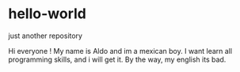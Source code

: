 # hello-world
just another repository 

Hi everyone !
My name is Aldo and im a mexican boy. I want learn all programming skills, and i will get it. By the way, my english its bad. 
